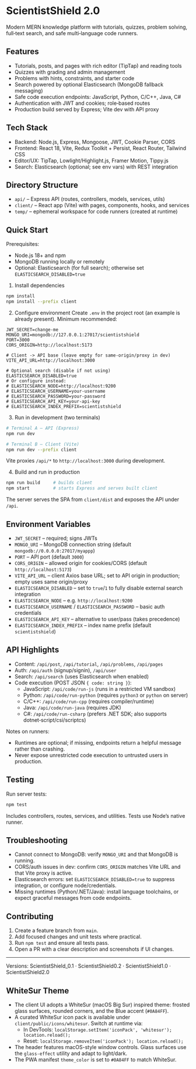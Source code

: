 # ScientistShield 2.0

Modern MERN knowledge platform with tutorials, quizzes, problem solving, full‑text search, and safe multi‑language code runners.

## Features
- Tutorials, posts, and pages with rich editor (TipTap) and reading tools
- Quizzes with grading and admin management
- Problems with hints, constraints, and starter code
- Search powered by optional Elasticsearch (MongoDB fallback messaging)
- Safe code execution endpoints: JavaScript, Python, C/C++, Java, C#
- Authentication with JWT and cookies; role‑based routes
- Production build served by Express; Vite dev with API proxy

## Tech Stack
- Backend: Node.js, Express, Mongoose, JWT, Cookie Parser, CORS
- Frontend: React 18, Vite, Redux Toolkit + Persist, React Router, Tailwind CSS
- Editor/UX: TipTap, Lowlight/Highlight.js, Framer Motion, Tippy.js
- Search: Elasticsearch (optional; see env vars) with REST integration

## Directory Structure
- `api/` – Express API (routes, controllers, models, services, utils)
- `client/` – React app (Vite) with pages, components, hooks, and services
- `temp/` – ephemeral workspace for code runners (created at runtime)

## Quick Start
Prerequisites:
- Node.js 18+ and npm
- MongoDB running locally or remotely
- Optional: Elasticsearch (for full search); otherwise set `ELASTICSEARCH_DISABLED=true`

1) Install dependencies
```bash
npm install
npm install --prefix client
```

2) Configure environment
Create `.env` in the project root (an example is already present). Minimum recommended:
```env
JWT_SECRET=change-me
MONGO_URI=mongodb://127.0.0.1:27017/scientistshield
PORT=3000
CORS_ORIGIN=http://localhost:5173

# Client -> API base (leave empty for same-origin/proxy in dev)
VITE_API_URL=http://localhost:3000

# Optional search (disable if not using)
ELASTICSEARCH_DISABLED=true
# Or configure instead:
# ELASTICSEARCH_NODE=http://localhost:9200
# ELASTICSEARCH_USERNAME=your-username
# ELASTICSEARCH_PASSWORD=your-password
# ELASTICSEARCH_API_KEY=your-api-key
# ELASTICSEARCH_INDEX_PREFIX=scientistshield
```

3) Run in development (two terminals)
```bash
# Terminal A – API (Express)
npm run dev

# Terminal B – Client (Vite)
npm run dev --prefix client
```
Vite proxies `/api/*` to `http://localhost:3000` during development.

4) Build and run in production
```bash
npm run build     # builds client
npm start         # starts Express and serves built client
```
The server serves the SPA from `client/dist` and exposes the API under `/api`.

## Environment Variables
- `JWT_SECRET` – required; signs JWTs
- `MONGO_URI` – MongoDB connection string (default `mongodb://0.0.0.0:27017/myappp`)
- `PORT` – API port (default `3000`)
- `CORS_ORIGIN` – allowed origin for cookies/CORS (default `http://localhost:5173`)
- `VITE_API_URL` – client Axios base URL; set to API origin in production; empty uses same origin/proxy
- `ELASTICSEARCH_DISABLED` – set to `true`/`1` to fully disable external search integration
- `ELASTICSEARCH_NODE` – e.g. `http://localhost:9200`
- `ELASTICSEARCH_USERNAME` / `ELASTICSEARCH_PASSWORD` – basic auth credentials
- `ELASTICSEARCH_API_KEY` – alternative to user/pass (takes precedence)
- `ELASTICSEARCH_INDEX_PREFIX` – index name prefix (default `scientistshield`)

## API Highlights
- Content: `/api/post`, `/api/tutorial`, `/api/problems`, `/api/pages`
- Auth: `/api/auth` (signup/signin), `/api/user`
- Search: `/api/search` (uses Elasticsearch when enabled)
- Code execution (POST JSON `{ code: string }`):
  - JavaScript: `/api/code/run-js` (runs in a restricted VM sandbox)
  - Python: `/api/code/run-python` (requires `python3` or `python` on server)
  - C/C++: `/api/code/run-cpp` (requires compiler/runtime)
  - Java: `/api/code/run-java` (requires JDK)
  - C#: `/api/code/run-csharp` (prefers .NET SDK; also supports dotnet‑script/csi/scriptcs)

Notes on runners:
- Runtimes are optional; if missing, endpoints return a helpful message rather than crashing.
- Never expose unrestricted code execution to untrusted users in production.

## Testing
Run server tests:
```bash
npm test
```
Includes controllers, routes, services, and utilities. Tests use Node’s native runner.

## Troubleshooting
- Cannot connect to MongoDB: verify `MONGO_URI` and that MongoDB is running.
- CORS/auth issues in dev: confirm `CORS_ORIGIN` matches Vite URL and that Vite proxy is active.
- Elasticsearch errors: set `ELASTICSEARCH_DISABLED=true` to suppress integration, or configure node/credentials.
- Missing runtimes (Python/.NET/Java): install language toolchains, or expect graceful messages from code endpoints.

## Contributing
1. Create a feature branch from `main`.
2. Add focused changes and unit tests where practical.
3. Run `npm test` and ensure all tests pass.
4. Open a PR with a clear description and screenshots if UI changes.

---

Versions: ScientistShield_0.1 · ScientistShield0.2 · ScientistShield1.0 · ScientistShield2.0

## WhiteSur Theme
- The client UI adopts a WhiteSur (macOS Big Sur) inspired theme: frosted glass surfaces, rounded corners, and the Blue accent (`#0A84FF`).
- A curated WhiteSur icon pack is available under `client/public/icons/whitesur`. Switch at runtime via:
  - In DevTools: `localStorage.setItem('iconPack', 'whitesur'); location.reload();`
  - Reset: `localStorage.removeItem('iconPack'); location.reload();`
- The header features macOS-style window controls. Glass surfaces use the `glass-effect` utility and adapt to light/dark.
- The PWA manifest `theme_color` is set to `#0A84FF` to match WhiteSur.

